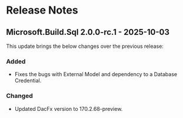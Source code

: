 # Release Notes

## Microsoft.Build.Sql 2.0.0-rc.1 - 2025-10-03

This update brings the below changes over the previous release:

### Added
* Fixes the bugs with External Model and dependency to a Database Credential.

### Changed
* Updated DacFx version to 170.2.68-preview.
